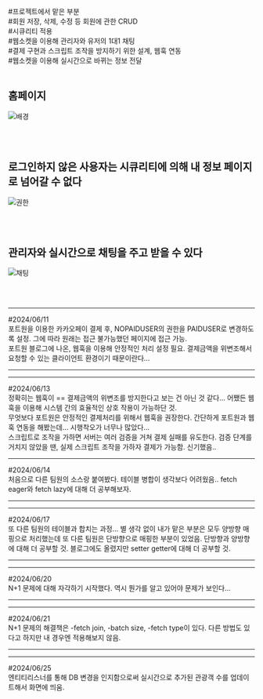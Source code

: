 #프로젝트에서 맡은 부분<br>
#회원 저장, 삭제, 수정 등 회원에 관한 CRUD <br>
#시큐리티 적용<br>
#웹소켓을 이용해 관리자와 유저의 1대1 채팅<br>
#결제 구현과 스크립트 조작을 방지하기 위한 설계, 웹훅 연동<br>
#웹소켓을 이용해 실시간으로 바뀌는 정보 전달<br>
<br>
<h2>홈페이지</h2>

![배경](https://github.com/JinhaakM/travel_backend/assets/167280525/dab78bec-3b81-4262-a768-ce34bfc9fcf5)

<br><br>

<h2>로그인하지 않은 사용자는 시큐리티에 의해 내 정보 페이지로 넘어갈 수 없다</h2>

![권한](https://github.com/JinhaakM/travel_backend/assets/167280525/35380e0f-9933-4792-bf82-b31123e252d1)

<br><br>

<h2>관리자와 실시간으로 채팅을 주고 받을 수 있다</h2>

![채팅](https://github.com/JinhaakM/travel_backend/assets/167280525/90a5cd9d-d06a-4b21-8851-ed325ed8523b)

<br><br>

<hr>
#2024/06/11 <br> 포트원을 이용한 카카오페이 결제 후, NOPAIDUSER의 권한을 PAIDUSER로 변경하도록 설정. 그에 따라 원래는 접근 불가능했던 페이지에 접근 가능.
<br>
포트원 블로그에 나온, 웹훅을 이용해 안정적인 처리 설정 필요. 결제금액을 위변조해서 요청할 수 있는 클라이언트 환경이기 때문이란다...
<hr>
<hr>
#2024/06/13 <br> 정확히는 웹훅이 == 결제금액의 위변조를 방지한다고 보는 건 아닌 것 같다... 어쨌든 웹훅을 이용해 시스템 간의 효율적인 상호 작용이 가능하단 것.
<br>
무엇보다 포트원은 안정적인 결제처리를 위해서 웹훅을 권장한다. 간단하게 포트원과 웹훅 연동을 해봤는데... 시행착오가 너무나 많았다...
<br>
스크립트로 조작을 가하면 서버는 여러 검증을 거쳐 결제 실패를 유도한다. 검증 단계를 거치지 않았을 땐, 실제 스크립트 조작을 가하자 결제가 가능함. 신기했음..
<hr>
#2024/06/14 <br> 처음으로 다른 팀원의 소스랑 붙여봤다. 테이블 병합이 생각보다 어려웠음.. fetch eager와 fetch lazy에 대해 더 공부해보자.
<br>
<hr>
<hr>
#2024/06/17 <br> 또 다른 팀원의 테이블과 합치는 과정... 별 생각 없이 내가 맡은 부분은 모두 양방향 매핑으로 처리했는데 또 다른 팀원은 단방향으로 매핑한 부분이 있었음. 단방향과 양방향에 대해 더 공부할 것. 
블로그에도 올렸지만 setter getter에 대해 더 공부할 것.
<hr>
<hr>
#2024/06/20 <br> N+1 문제에 대해 자각하기 시작했다. 역시 뭔가를 알고 있어야 문제가 보인다... 
<hr>
<hr>
#2024/06/21 <br> N+1 문제의 해결책은 -fetch join, -batch size, -fetch type이 있다. 다른 방법도 있다고 하지만 내 경우엔 적용해보지 않음.
<hr>
<hr>
#2024/06/25 <br> 엔티티리스너를 통해 DB 변경을 인지함으로써 실시간으로 추가된 관광객 수를 업데이트해서 화면에 띄움. 







